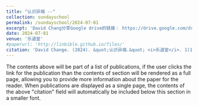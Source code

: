 ```yaml
---
title: "认识异端 --"
collection: sundayschool
permalink: /sundayschool/2024-07-01
excerpt: 'David Chang分享Google drive的链接： https://drive.google.com/drive/folders/1TVTa7igKtcW8DnAPs598gTxnQkaUkSol'
date: 2024-07-01
venue: '乐道堂'
#paperurl: 'http://linbible.github.io/files/'
citation: 'David Change. (2024). &quot;认识异端.&quot; <i>乐道堂</i>. 1(1).'
---
```


The contents above will be part of a list of publications, if the user clicks the link for the publication than the contents of section will be rendered as a full page, allowing you to provide more information about the paper for the reader. When publications are displayed as a single page, the contents of the above "citation" field will automatically be included below this section in a smaller font.
